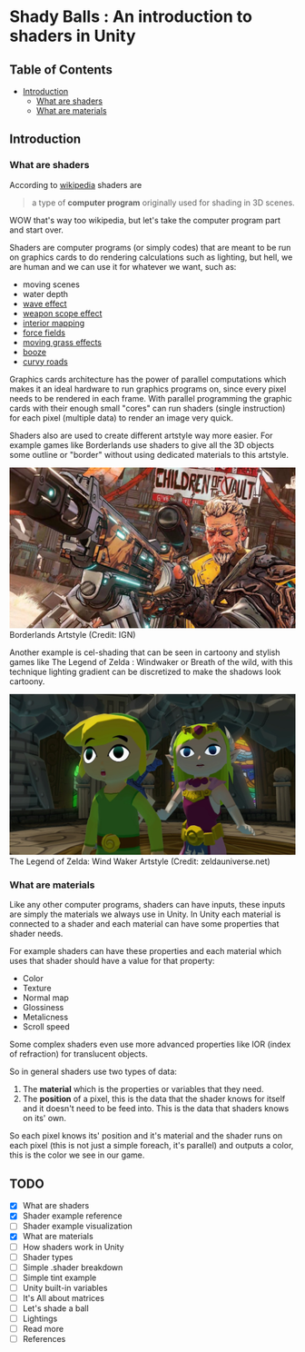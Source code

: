 # Shady Balls : An introduction to shaders in Unity

## Table of Contents
- [Introduction](#Introduction)
    - [What are shaders](#What-are-shaders)
    - [What are materials](#What-are-materials)


## Introduction

### What are shaders
According to [wikipedia](https://en.wikipedia.org/wiki/Shader) shaders are
> a type of **computer program** originally used for shading in 3D scenes.

WOW that's way too wikipedia, but let's take the computer program part and start over.

Shaders are computer programs (or simply codes) that are meant to be run on graphics cards to do rendering calculations such as lighting, but hell, we are human and we can use it for whatever we want, such as:

- moving scenes
- water depth
- [wave effect](https://catlikecoding.com/unity/tutorials/flow/waves/)
- [weapon scope effect](https://www.reddit.com/r/Unity3D/comments/h7fnze/managed_to_implement_a_nice_dual_render_scope/)
- [interior mapping](https://www.youtube.com/watch?v=dUjNoIxQXAA&ab_channel=GameDevGuide)
- [force fields](https://www.youtube.com/watch?v=NiOGWZXBg4Y&ab_channel=Brackeys)
- [moving grass effects](https://roystan.net/articles/grass-shader.html)
- [booze](https://www.youtube.com/watch?v=8kQW2jFPYZo&ab_channel=2kliksphilip)
- [curvy roads](https://assetstore.unity.com/packages/vfx/shaders/curved-world-2020-173251)

Graphics cards architecture has the power of parallel computations which makes it an ideal hardware to run graphics programs on, since every pixel needs to be rendered in each frame.
With parallel programming the graphic cards with their enough small "cores" can run shaders (single instruction) for each pixel (multiple data) to render an image very quick.

Shaders also are used to create different artstyle way more easier. For example games like Borderlands use shaders to give all the 3D objects some outline or "border" without using dedicated materials to this artstyle.

<img src="images/borderlands.jpg" width="600">
Borderlands Artstyle (Credit: IGN)

Another example is cel-shading that can be seen in cartoony and stylish games like The Legend of Zelda : Windwaker or Breath of the wild, with this technique lighting gradient can be discretized to make the shadows look cartoony.

<img src="images/zelda-ww.jpg" width="600">
The Legend of Zelda: Wind Waker Artstyle (Credit: zeldauniverse.net)


### What are materials

Like any other computer programs, shaders can have inputs, these inputs are simply the materials we always use in Unity. In Unity each material is connected to a shader and each material can have some properties that shader needs.

For example shaders can have these properties and each material which uses that shader should have a value for that property:

- Color
- Texture
- Normal map
- Glossiness
- Metalicness
- Scroll speed

Some complex shaders even use more advanced properties like IOR (index of refraction) for translucent objects.

So in general shaders use two types of data:

1. The **material** which is the properties or variables that they need.
2. The **position** of a pixel, this is the data that the shader knows for itself and it doesn't need to be feed into. This is the data that shaders knows on its' own.

So each pixel knows its' position and it's material and the shader runs on each pixel (this is not just a simple foreach, it's parallel) and outputs a color, this is the color we see in our game.


## TODO
- [x] What are shaders
- [x] Shader example reference
- [ ] Shader example visualization
- [x] What are materials
- [ ] How shaders work in Unity
- [ ] Shader types
- [ ] Simple .shader breakdown
- [ ] Simple tint example
- [ ] Unity built-in variables
- [ ] It's All about matrices
- [ ] Let's shade a ball
- [ ] Lightings
- [ ] Read more
- [ ] References
